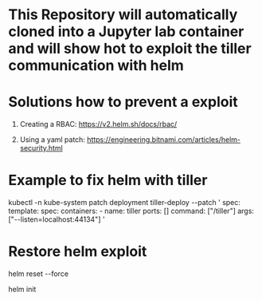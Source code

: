 # This Repository will automatically cloned into a Jupyter lab container and will show hot to exploit the tiller communication with helm

# Solutions how to prevent a exploit

1. Creating a RBAC:  https://v2.helm.sh/docs/rbac/
    
2. Using a yaml patch: https://engineering.bitnami.com/articles/helm-security.html
   
# Example to fix helm with tiller

kubectl -n kube-system patch deployment tiller-deploy --patch '
spec:
  template:
    spec:
      containers:
        - name: tiller
          ports: [] 
          command: ["/tiller"]
          args: ["--listen=localhost:44134"]
'

# Restore helm exploit

helm reset --force

helm init

